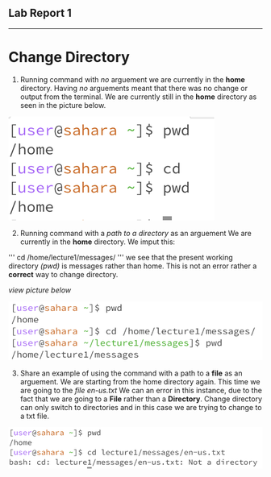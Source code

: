 ## Lab Report 1

---
# Change Directory

1. Running command with *no* arguement
we are currently in the **home** directory.
Having *no* arguements meant that there was no change or output from the terminal.
We are currently still in the **home** directory as seen in the picture below.

![Image](cd_no_arg.png)

2. Running command with a *path to a directory* as an arguement
We are currently in the **home** directory.
We imput this:

''' 
cd /home/lecture1/messages/
'''
we see that the present working directory *(pwd)* is messages rather than home.
This is not an error rather a **correct** way to change directory.

*view picture below*

![Image](cd_filepath.png)


3. Share an example of using the command with a path to a **file** as an arguement.
We are starting from the home directory again.
This time we are going to the *file en-us.txt*
We can an error in this instance, due to the fact that we are going to a **File** rather than a **Directory**.
Change directory can only switch to directories and in this case we are trying to change to a txt file.

![Image](cd_tofile.png)




